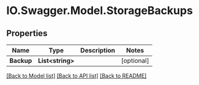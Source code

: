 # IO.Swagger.Model.StorageBackups
## Properties

Name | Type | Description | Notes
------------ | ------------- | ------------- | -------------
**Backup** | **List&lt;string&gt;** |  | [optional] 

[[Back to Model list]](../README.md#documentation-for-models) [[Back to API list]](../README.md#documentation-for-api-endpoints) [[Back to README]](../README.md)

